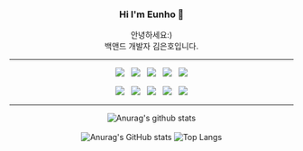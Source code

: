 <div align="center">
  <h3>Hi I'm Eunho 👋</h3>
  <p>
    안녕하세요:) <br>
    백앤드 개발자 김은호입니다.
  </p>
  <hr/>
  <p>
    <img src="https://img.shields.io/badge/Java-007396?style=flat&logo=Java&logoColor=white"/>&nbsp;&nbsp;
    <img src="https://img.shields.io/badge/JavaScript-gray?style=flat&logo=JavaScript&logoColor=F7DF1E"/>&nbsp;&nbsp;
    <img src="https://img.shields.io/badge/jQuery-0769AD?style=flat&logo=jQuery&logoColor=black"/>&nbsp;&nbsp;
    <img src="https://img.shields.io/badge/HTML5-E34F26?style=flat&logo=html5&logoColor=white"/>&nbsp;&nbsp;
    <img src="https://img.shields.io/badge/CSS3-1572B6?style=flat&logo=css3&logoColor=white"/>
  </p>
  <p>
    <img src="https://img.shields.io/badge/MySQL-f1d8d9?style=flat&logo=MySQL&logoColor=4479A1"/>&nbsp;&nbsp;
    <img src="https://img.shields.io/badge/GitHub-gray?style=flat&logo=GitHub&logoColor=black"/>&nbsp;&nbsp;
    <img src="https://img.shields.io/badge/Git-blue?style=flat&logo=Git&logoColor=F05032"/>&nbsp;&nbsp;
    <img src="https://img.shields.io/badge/Bootstrap-yellow?style=flat&logo=Bootstrap&logoColor=7952B3"/>&nbsp;&nbsp;
    <img src="https://img.shields.io/badge/Notion-b4f5bd?style=flat&logo=Notion&logoColor=black"/>
  </p>

  <hr/>

  ![Anurag's github stats](https://github-readme-stats.vercel.app/api?username=keh6305&show_icons=true&theme=chartreuse-dark&count_private=true)
  <br/><br/>
  ![Anurag's GitHub stats](https://github-readme-stats.vercel.app/api/top-langs/?username=keh6305&layout=compact&theme=chartreuse-dark)
  ![Top Langs](https://github-readme-stats.vercel.app/api/top-langs/?username=keh6305&layout=compact&theme=chartreuse-dark)
</div>

